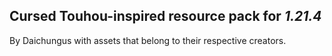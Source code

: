 ## Cursed Touhou-inspired resource pack for ***1.21.4***
By Daichungus with assets that belong to their respective creators.

